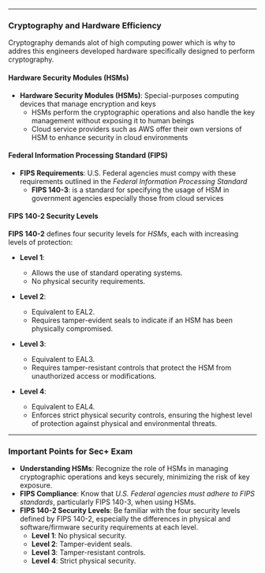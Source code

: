 
-------
### Cryptography and Hardware Efficiency

Cryptography demands alot of high computing power which is why to addres this engineers developed hardware specifically designed to perform cryptography. 

#### Hardware Security Modules (HSMs)

- **Hardware Security Modules (HSMs)**: Special-purposes computing devices that manage encryption and keys 
	- HSMs perform the cryptographic operations and also handle the key management without exposing it to human beings
	- Cloud service providers such as AWS offer their own versions of HSM to enhance security in cloud environments

#### Federal Information Processing Standard (FIPS)

- **FIPS Requirements**: U.S. Federal agencies must compy with these requirements outlined in the *Federal Information Processing Standard* 
	- **FIPS 140-3**: is a standard for specifying the usage of HSM in government agencies especially those from cloud services 

#### FIPS 140-2 Security Levels

**FIPS 140-2** defines four security levels for *HSMs*, each with increasing levels of protection:

- **Level 1**:
    
    - Allows the use of standard operating systems.
    - No physical security requirements.
- **Level 2**:
    
    - Equivalent to EAL2.
    - Requires tamper-evident seals to indicate if an HSM has been physically compromised.
- **Level 3**:
    
    - Equivalent to EAL3.
    - Requires tamper-resistant controls that protect the HSM from unauthorized access or modifications.
- **Level 4**:
    
    - Equivalent to EAL4.
    - Enforces strict physical security controls, ensuring the highest level of protection against physical and environmental threats.

---

### Important Points for Sec+ Exam

- **Understanding HSMs**: Recognize the role of HSMs in managing cryptographic operations and keys securely, minimizing the risk of key exposure.
- **FIPS Compliance**: Know that *U.S. Federal agencies must adhere to FIPS standards*, particularly FIPS 140-3, when using HSMs.
- **FIPS 140-2 Security Levels**: Be familiar with the four security levels defined by FIPS 140-2, especially the differences in physical and software/firmware security requirements at each level.
    - **Level 1**: No physical security.
    - **Level 2**: Tamper-evident seals.
    - **Level 3**: Tamper-resistant controls.
    - **Level 4**: Strict physical security.